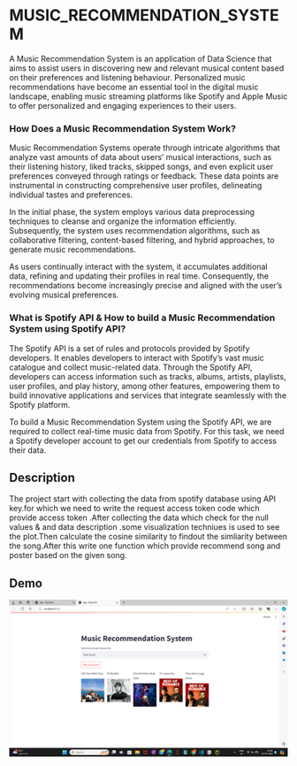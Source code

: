 # MUSIC_RECOMMENDATION_SYSTEM

A Music Recommendation System is an application of Data Science that aims to assist users in discovering new and relevant musical content based on their preferences and listening behaviour. Personalized music recommendations have become an essential tool in the digital music landscape, enabling music streaming platforms like Spotify and Apple Music to offer personalized and engaging experiences to their users.

### How Does a Music Recommendation System Work?
Music Recommendation Systems operate through intricate algorithms that analyze vast amounts of data about users’ musical interactions, such as their listening history, liked tracks, skipped songs, and even explicit user preferences conveyed through ratings or feedback. These data points are instrumental in constructing comprehensive user profiles, delineating individual tastes and preferences.

In the initial phase, the system employs various data preprocessing techniques to cleanse and organize the information efficiently. Subsequently, the system uses recommendation algorithms, such as collaborative filtering, content-based filtering, and hybrid approaches, to generate music recommendations.

As users continually interact with the system, it accumulates additional data, refining and updating their profiles in real time. Consequently, the recommendations become increasingly precise and aligned with the user’s evolving musical preferences.
### What is Spotify API & How to build a Music Recommendation System using Spotify API?
The Spotify API is a set of rules and protocols provided by Spotify developers. It enables developers to interact with Spotify’s vast music catalogue and collect music-related data. Through the Spotify API, developers can access information such as tracks, albums, artists, playlists, user profiles, and play history, among other features, empowering them to build innovative applications and services that integrate seamlessly with the Spotify platform.

To build a Music Recommendation System using the Spotify API, we are required to collect real-time music data from Spotify. For this task, we need a Spotify developer account to get our credentials from Spotify to access their data.
## Description
The project start with collecting the data from spotify database using API key.for which we need to write the request access token code which provide access token .After collecting the data which check for the null values & and data description .some visualization techniues is used to see the plot.Then calculate the cosine similarity to findout the simliarity between the song.After this write one function which provide recommend song and poster based on the given song.


## Demo
![References](image/Screenshot%20(90).png)